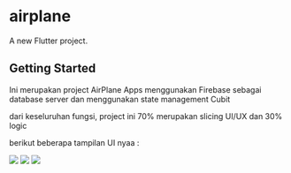 # airplane

A new Flutter project.

## Getting Started

Ini merupakan project AirPlane Apps 
menggunakan Firebase sebagai database server dan menggunakan state management Cubit

dari keseluruhan fungsi, project ini 70% merupakan slicing UI/UX dan 30% logic

berikut beberapa tampilan UI nyaa :

<img src='https://drive.google.com/file/d/1rcdsObmXBqPFgkktPJSiPU4tBb5ck-RC/view?usp=drive_link' img>
<img src='https://drive.google.com/file/d/1GQ-Q3PMQTqjdiuG5hPPO7v9XswG9qS03/view?usp=drive_link' img>
<img src='https://drive.google.com/file/d/1isEgFNQELXpjrZcChQyKdTkUDcKRWV2B/view?usp=drive_link' img>
